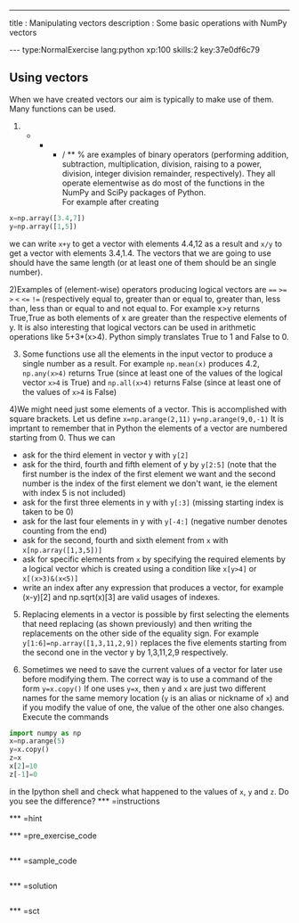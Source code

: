 ---
title       : Manipulating vectors
description : Some basic operations with NumPy vectors

--- type:NormalExercise lang:python xp:100 skills:2 key:37e0df6c79
## Using vectors

When we have created vectors our aim is typically to make use of them. Many functions can be used.

1) + - * / **   % are examples of binary operators (performing addition, subtraction, multiplication, division, raising to a power, division, integer division remainder, respectively). They all operate elementwise as do most of the functions in the NumPy and SciPy packages of Python.  
For example after creating 

```python
x=np.array([3.4,7]) 
y=np.array([1,5])
```
we can write
`x+y`
to get a vector with elements 4.4,12 as a result and `x/y` to get a vector with elements 3.4,1.4. The vectors that we are going to use should have the same length (or at least one of them should be an single number). 

2)Examples of (element-wise) operators producing logical vectors are `==` `>=` `>` `<` `<=` `!=` (respectively equal to, greater than or equal to, greater than, less than, less than or equal to and not equal to.  For example
x>y 
returns True,True as both elements of x are greater than the respective elements of y. 
It is also interesting that logical vectors can be used in arithmetic operations like 5+3*(x>4). Python simply translates True to 1 and False to 0.

3) Some functions use all the elements in the input vector to produce a single number as a result. For example
`np.mean(x)`
produces 4.2, `np.any(x>4)` returns True (since at least one of the values of the logical vector `x>4` is True) and `np.all(x>4)` returns False (since at least one of the values of `x>4` is False)

4)We might need just some elements of a vector. This is accomplished with square brackets. Let us define
`x=np.arange(2,11)`
`y=np.arange(9,0,-1)`
It is imprtant to remember that in Python the elements of a vector are numbered starting from 0. Thus we can

- ask for the third element in vector y with `y[2]`
- ask for the third, fourth and fifth element of y by `y[2:5]` (note that the first number is the index of the first element we want and the second number is the index of the first element we don't want, ie the element with index 5 is not included)
- ask for the first three elements in y with `y[:3]` (missing starting index is taken to be 0)
- ask for the last four elements in y with `y[-4:]` (negative number denotes counting from the end)
- ask for the second, fourth and sixth element from `x` with
`x[np.array([1,3,5])]`
- ask for specific elements from `x` by specifying the required elements by a logical vector which is created using a condition like  `x[y>4]` or `x[(x>3)&(x<5)]`
- write an index after any expression that produces a vector, for example (x-y)[2] and np.sqrt(x)[3] are valid usages of indexes.

5) Replacing elements in a vector is possible by first selecting the elements that need replacing (as shown previously) and then writing the replacements on the other side of the equality sign. For example
`y[1:6]=np.array([1,3,11,2,9])`
replaces the five elements starting from the second one in the vector y by 1,3,11,2,9 respectively.

6) Sometimes we need to save the current values of a vector for later use before modifying them. The correct way is to use a command of the form
`y=x.copy()`
If one uses `y=x`, then `y` and `x` are just two different names for the same memory location (`y` is an alias or nickname of `x`) and if you modify the value of one, the value of the other one also changes. Execute the commands 

```python
import numpy as np
x=np.arange(5)
y=x.copy()
z=x
x[2]=10
z[-1]=0
```
in the Ipython shell and check what happened to the values of `x`, `y` and `z`. Do you see the difference?
*** =instructions

*** =hint

*** =pre_exercise_code
```{python}

```

*** =sample_code
```{python}

```

*** =solution
```{python}

```

*** =sct
```{python}

```
